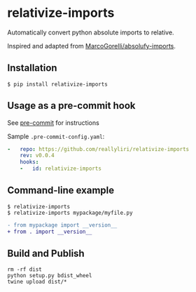 relativize-imports
================

Automatically convert python absolute imports to relative.

Inspired and adapted from [MarcoGorelli/absolufy-imports](https://github.com/MarcoGorelli/absolufy-imports).

## Installation

```console
$ pip install relativize-imports
```

## Usage as a pre-commit hook

See [pre-commit](https://github.com/pre-commit/pre-commit) for instructions

Sample `.pre-commit-config.yaml`:

```yaml
-   repo: https://github.com/reallyliri/relativize-imports
    rev: v0.0.4
    hooks:
    -   id: relativize-imports
```

## Command-line example

```console
$ relativize-imports
$ relativize-imports mypackage/myfile.py
```

```diff
- from mypackage import __version__
+ from . import __version__
```

## Build and Publish

```shell
rm -rf dist
python setup.py bdist_wheel 
twine upload dist/*
```
